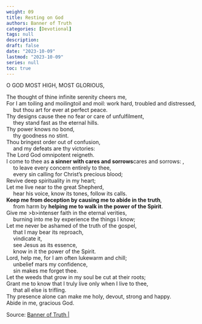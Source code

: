 ```yaml
---
weight: 09
title: Resting on God
authors: Banner of Truth
categories: [Devotional]
tags: null
description: 
draft: false
date: "2023-10-09"
lastmod: "2023-10-09"
series: null
toc: true
---
```


<!--more-->

<!-- Tab links -->

O GOD MOST HIGH, MOST GLORIOUS,

The thought of thine infinite serenity cheers me,
<br>For I am toiling and moiling<label for="moil" class="margin-toggle sidenote-number"></label><span class="sidenote">toil and moil: work hard</span>, troubled and distressed,
<br>&emsp;  but thou art for ever at perfect peace.
<br>Thy designs cause thee no fear or care of unfulfilment,
<br>&emsp;  they stand fast as the eternal hills.
<br>Thy power knows no bond,
<br>&emsp;  thy goodness no stint.
<br>Thou bringest order out of confusion,
<br>&emsp;  and my defeats are thy victories:
<br>The Lord God omnipotent reigneth.
<br>I come to thee as <b>a sinner with cares and sorrows</b><label for="sorrow" class="margin-toggle sidenote-number"></label><span class="sidenote">cares and sorrows: </span>,
<br>&emsp;  to leave every concern entirely to thee,
<br>&emsp;  every sin calling for Christ’s precious blood;
<br>Revive deep spirituality in my heart;
<br>Let me live near to the great Shepherd,
<br>&emsp;  hear his voice, know its tones, follow its calls.
<br><b>Keep me from deception by causing me to abide in the truth</b>,
<br>&emsp;  from harm by <b>helping me to walk in the power of the Spirit</b>.
<br>Give me >b>intenser faith</b> in the eternal verities,
<br>&emsp;  burning into me by experience the things I know;
<br>Let me never be ashamed of the truth of the gospel,
<br>&emsp;  that I may bear its reproach,
<br>&emsp;  vindicate it,
<br>&emsp;  see Jesus as its essence,
<br>&emsp;  know in it the power of the Spirit.
<br>Lord, help me, for I am often lukewarm and chill;
<br>&emsp;  unbelief mars my confidence,
<br>&emsp;  sin makes me forget thee.
<br>Let the weeds that grow in my soul be cut at their roots;
<br>Grant me to know that I truly live only when I live to thee,
<br>&emsp;  that all else is trifling.
<br>Thy presence alone can make me holy, devout, strong and happy.
<br>Abide in me, gracious God.

Source: <a href = "" target="_blank" rel="noopener noreferrer">Banner of Truth | </a>